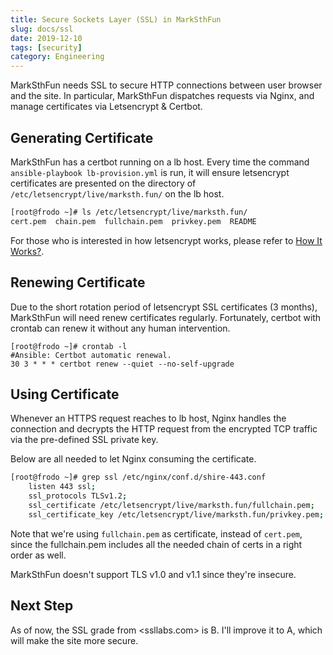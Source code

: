 ```yaml
---
title: Secure Sockets Layer (SSL) in MarkSthFun
slug: docs/ssl
date: 2019-12-10
tags: [security]
category: Engineering
---
```


MarkSthFun needs SSL to secure HTTP connections between user browser and the site.
In particular, MarkSthFun dispatches requests via Nginx, and manage certificates via Letsencrypt & Certbot.

## Generating Certificate

MarkSthFun has a certbot running on a lb host. Every time the command `ansible-playbook lb-provision.yml` is run, it will ensure letsencrypt certificates are presented on the directory of `/etc/letsencrypt/live/marksth.fun/` on the lb host.

```bash
[root@frodo ~]# ls /etc/letsencrypt/live/marksth.fun/
cert.pem  chain.pem  fullchain.pem  privkey.pem  README
```

For those who is interested in how letsencrypt works, please refer to [How It Works?](https://letsencrypt.org/how-it-works/).

## Renewing Certificate

Due to the short rotation period of letsencrypt SSL certificates (3 months), MarkSthFun will need renew certificates regularly. Fortunately, certbot with crontab can renew it without any human intervention.

```
[root@frodo ~]# crontab -l
#Ansible: Certbot automatic renewal.
30 3 * * * certbot renew --quiet --no-self-upgrade
```

## Using Certificate

Whenever an HTTPS request reaches to lb host, Nginx handles the connection and decrypts the HTTP request from the encrypted TCP traffic via the pre-defined SSL private key.

Below are all needed to let Nginx consuming the certificate.

```bash
[root@frodo ~]# grep ssl /etc/nginx/conf.d/shire-443.conf
    listen 443 ssl;
    ssl_protocols TLSv1.2;
    ssl_certificate /etc/letsencrypt/live/marksth.fun/fullchain.pem;
    ssl_certificate_key /etc/letsencrypt/live/marksth.fun/privkey.pem;
```

Note that we're using `fullchain.pem` as certificate, instead of `cert.pem`, since the fullchain.pem includes all the needed chain of certs in a right order as well.

MarkSthFun doesn't support TLS v1.0 and v1.1 since they're insecure.

## Next Step

As of now, the SSL grade from <ssllabs.com> is B. I'll improve it to A, which will make the site more secure.
